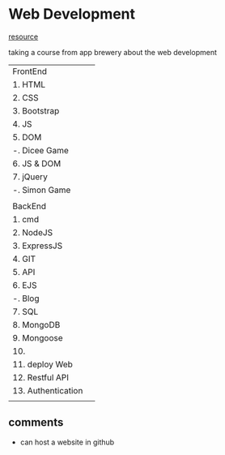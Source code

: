 # Web Development

[resource](https://www.appbrewery.co/p/web-development-course-resources/)

taking a course from app brewery about the web development

|                    |     |
| ------------------ | --- |
| FrontEnd           |     |
| 1. HTML            |     |
| 2. CSS             |     |
| 3. Bootstrap       |     |
| 4. JS              |     |
| 5. DOM             |     |
| -. Dicee Game      |     |
| 6. JS & DOM        |     |
| 7. jQuery          |     |
| -. Simon Game      |     |
|                    |     |
| BackEnd            |     |
| 1. cmd             |     |
| 2. NodeJS          |     |
| 3. ExpressJS       |     |
| 4. GIT             |     |
| 5. API             |     |
| 6. EJS             |     |
| -. Blog            |     |
| 7. SQL             |     |
| 8. MongoDB         |     |
| 9. Mongoose        |     |
| 10.                |     |
| 11. deploy Web     |     |
| 12. Restful API    |     |
| 13. Authentication |     |
|                    |     |

## comments

- can host a website in github
